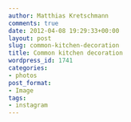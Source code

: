 ```yaml
---
author: Matthias Kretschmann
comments: true
date: 2012-04-08 19:29:33+00:00
layout: post
slug: common-kitchen-decoration
title: Common kitchen decoration
wordpress_id: 1741
categories:
- photos
post_format:
- Image
tags:
- instagram
---
```




